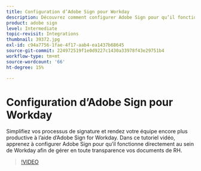 ```yaml
---
title: Configuration d’Adobe Sign pour Workday
description: Découvrez comment configurer Adobe Sign pour qu’il fonctionne directement dans Workday afin de gérer en toute transparence toutes vos documents de RH.
product: adobe sign
level: Intermediate
topic-revisit: Integrations
thumbnail: 39372.jpg
exl-id: c94a7756-1fae-4f17-aab4-ea1437b68645
source-git-commit: 224972519f1e0d9227c1430a33978f43e29751b4
workflow-type: tm+mt
source-wordcount: '66'
ht-degree: 15%

---
```


# Configuration d’Adobe Sign pour Workday

Simplifiez vos processus de signature et rendez votre équipe encore plus productive à l’aide d’Adobe Sign for Workday. Dans ce tutoriel vidéo, apprenez à configurer Adobe Sign pour qu’il fonctionne directement au sein de Workday afin de gérer en toute transparence vos documents de RH.

>[!VIDEO](https://video.tv.adobe.com/v/39372?hidetitle=true)
